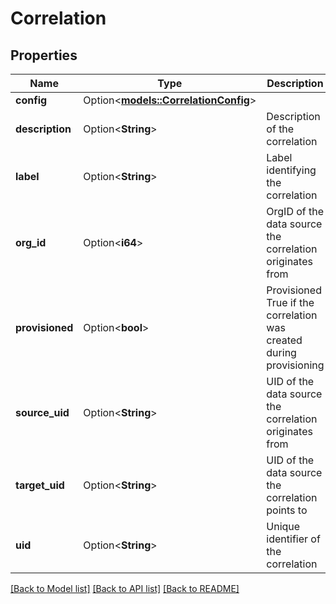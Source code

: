 # Correlation

## Properties

Name | Type | Description | Notes
------------ | ------------- | ------------- | -------------
**config** | Option<[**models::CorrelationConfig**](CorrelationConfig.md)> |  | [optional]
**description** | Option<**String**> | Description of the correlation | [optional]
**label** | Option<**String**> | Label identifying the correlation | [optional]
**org_id** | Option<**i64**> | OrgID of the data source the correlation originates from | [optional]
**provisioned** | Option<**bool**> | Provisioned True if the correlation was created during provisioning | [optional]
**source_uid** | Option<**String**> | UID of the data source the correlation originates from | [optional]
**target_uid** | Option<**String**> | UID of the data source the correlation points to | [optional]
**uid** | Option<**String**> | Unique identifier of the correlation | [optional]

[[Back to Model list]](../README.md#documentation-for-models) [[Back to API list]](../README.md#documentation-for-api-endpoints) [[Back to README]](../README.md)


